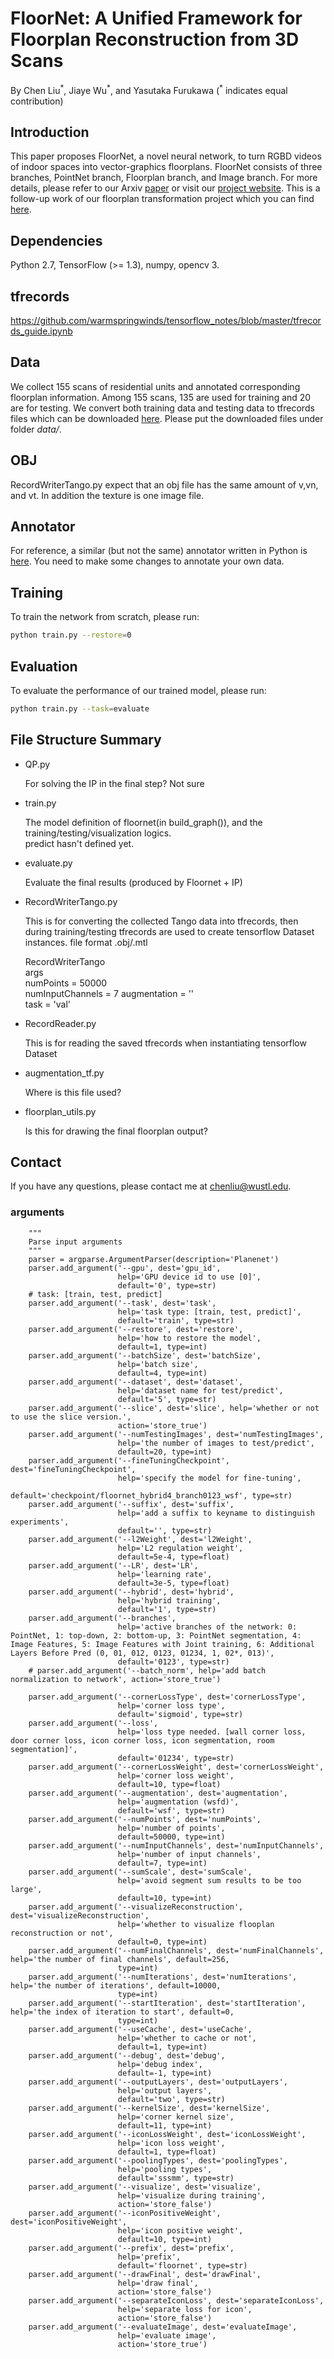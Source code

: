 # FloorNet: A Unified Framework for Floorplan Reconstruction from 3D Scans
By Chen Liu<sup>\*</sup>, Jiaye Wu<sup>\*</sup>, and Yasutaka Furukawa (<sup>\*</sup> indicates equal contribution)

## Introduction

This paper proposes FloorNet, a novel neural network, to turn RGBD videos of indoor spaces into vector-graphics floorplans. FloorNet consists of three branches, PointNet branch, Floorplan branch, and Image branch. For more details, please refer to our Arxiv [paper](https://arxiv.org/abs/1804.00090) or visit our [project website](http://art-programmer.github.io/floornet.html). This is a follow-up work of our floorplan transformation project which you can find [here](https://github.com/art-programmer/FloorplanTransformation).

## Dependencies
Python 2.7, TensorFlow (>= 1.3), numpy, opencv 3.

## tfrecords
https://github.com/warmspringwinds/tensorflow_notes/blob/master/tfrecords_guide.ipynb      

## Data
We collect 155 scans of residential units and annotated corresponding floorplan information. Among 155 scans, 135 are used for training and 20 are for testing. We convert both training data and testing data to tfrecords files which can be downloaded [here](https://mega.nz/#F!5yQy0b5T!ykkR4dqwGO9J5EwnKT_GBw). Please put the downloaded files under folder *data/*.

## OBJ
RecordWriterTango.py expect that an obj file has the same amount of v,vn, and vt. In addition the texture is one image file.

## Annotator
For reference, a similar (but not the same) annotator written in Python is [here](https://github.com/art-programmer/FloorplanAnnotator). You need to make some changes to annotate your own data.

## Training
To train the network from scratch, please run:
```bash
python train.py --restore=0
```

## Evaluation
To evaluate the performance of our trained model, please run:
```bash
python train.py --task=evaluate
```


## File Structure Summary

- QP.py

    For solving the IP in the final step? Not sure
    
- train.py

    The model definition of floornet(in build_graph()), and the training/testing/visualization logics.  
    predict hasn't defined yet.
    
- evaluate.py

    Evaluate the final results (produced by Floornet + IP)

- RecordWriterTango.py

    This is for converting the collected Tango data into tfrecords, then during training/testing tfrecords are used to create 
    tensorflow Dataset instances.
    file format .obj/.mtl
    
    RecordWriterTango  
    args  
    numPoints = 50000  
    numInputChannels = 7
    augmentation = ''  
    task = 'val'
    
    
- RecordReader.py

    This is for reading the saved tfrecords when instantiating tensorflow Dataset 

- augmentation_tf.py

    Where is this file used?
    
- floorplan_utils.py

    Is this for drawing the final floorplan output?

## Contact

If you have any questions, please contact me at chenliu@wustl.edu.


### arguments
```
    """
    Parse input arguments
    """
    parser = argparse.ArgumentParser(description='Planenet')
    parser.add_argument('--gpu', dest='gpu_id',
                        help='GPU device id to use [0]',
                        default='0', type=str)
    # task: [train, test, predict]
    parser.add_argument('--task', dest='task',
                        help='task type: [train, test, predict]',
                        default='train', type=str)
    parser.add_argument('--restore', dest='restore',
                        help='how to restore the model',
                        default=1, type=int)
    parser.add_argument('--batchSize', dest='batchSize',
                        help='batch size',
                        default=4, type=int)
    parser.add_argument('--dataset', dest='dataset',
                        help='dataset name for test/predict',
                        default='5', type=str)
    parser.add_argument('--slice', dest='slice', help='whether or not to use the slice version.',
                        action='store_true')
    parser.add_argument('--numTestingImages', dest='numTestingImages',
                        help='the number of images to test/predict',
                        default=20, type=int)
    parser.add_argument('--fineTuningCheckpoint', dest='fineTuningCheckpoint',
                        help='specify the model for fine-tuning',
                        default='checkpoint/floornet_hybrid4_branch0123_wsf', type=str)
    parser.add_argument('--suffix', dest='suffix',
                        help='add a suffix to keyname to distinguish experiments',
                        default='', type=str)
    parser.add_argument('--l2Weight', dest='l2Weight',
                        help='L2 regulation weight',
                        default=5e-4, type=float)
    parser.add_argument('--LR', dest='LR',
                        help='learning rate',
                        default=3e-5, type=float)
    parser.add_argument('--hybrid', dest='hybrid',
                        help='hybrid training',
                        default='1', type=str)
    parser.add_argument('--branches',
                        help='active branches of the network: 0: PointNet, 1: top-down, 2: bottom-up, 3: PointNet segmentation, 4: Image Features, 5: Image Features with Joint training, 6: Additional Layers Before Pred (0, 01, 012, 0123, 01234, 1, 02*, 013)',
                        default='0123', type=str)
    # parser.add_argument('--batch_norm', help='add batch normalization to network', action='store_true')

    parser.add_argument('--cornerLossType', dest='cornerLossType',
                        help='corner loss type',
                        default='sigmoid', type=str)
    parser.add_argument('--loss',
                        help='loss type needed. [wall corner loss, door corner loss, icon corner loss, icon segmentation, room segmentation]',
                        default='01234', type=str)
    parser.add_argument('--cornerLossWeight', dest='cornerLossWeight',
                        help='corner loss weight',
                        default=10, type=float)
    parser.add_argument('--augmentation', dest='augmentation',
                        help='augmentation (wsfd)',
                        default='wsf', type=str)
    parser.add_argument('--numPoints', dest='numPoints',
                        help='number of points',
                        default=50000, type=int)
    parser.add_argument('--numInputChannels', dest='numInputChannels',
                        help='number of input channels',
                        default=7, type=int)
    parser.add_argument('--sumScale', dest='sumScale',
                        help='avoid segment sum results to be too large',
                        default=10, type=int)
    parser.add_argument('--visualizeReconstruction', dest='visualizeReconstruction',
                        help='whether to visualize flooplan reconstruction or not',
                        default=0, type=int)
    parser.add_argument('--numFinalChannels', dest='numFinalChannels', help='the number of final channels', default=256,
                        type=int)
    parser.add_argument('--numIterations', dest='numIterations', help='the number of iterations', default=10000,
                        type=int)
    parser.add_argument('--startIteration', dest='startIteration', help='the index of iteration to start', default=0,
                        type=int)
    parser.add_argument('--useCache', dest='useCache',
                        help='whether to cache or not',
                        default=1, type=int)
    parser.add_argument('--debug', dest='debug',
                        help='debug index',
                        default=-1, type=int)
    parser.add_argument('--outputLayers', dest='outputLayers',
                        help='output layers',
                        default='two', type=str)
    parser.add_argument('--kernelSize', dest='kernelSize',
                        help='corner kernel size',
                        default=11, type=int)
    parser.add_argument('--iconLossWeight', dest='iconLossWeight',
                        help='icon loss weight',
                        default=1, type=float)
    parser.add_argument('--poolingTypes', dest='poolingTypes',
                        help='pooling types',
                        default='sssmm', type=str)
    parser.add_argument('--visualize', dest='visualize',
                        help='visualize during training',
                        action='store_false')
    parser.add_argument('--iconPositiveWeight', dest='iconPositiveWeight',
                        help='icon positive weight',
                        default=10, type=int)
    parser.add_argument('--prefix', dest='prefix',
                        help='prefix',
                        default='floornet', type=str)
    parser.add_argument('--drawFinal', dest='drawFinal',
                        help='draw final',
                        action='store_false')
    parser.add_argument('--separateIconLoss', dest='separateIconLoss',
                        help='separate loss for icon',
                        action='store_false')
    parser.add_argument('--evaluateImage', dest='evaluateImage',
                        help='evaluate image',
                        action='store_true')
```
